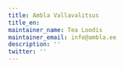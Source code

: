 ```yaml
---
title: Ambla Vallavalitsus
title_en:
maintainer_name: Tea Loodis
maintainer_email: info@ambla.ee
description: ''
twitter: ''
---
```


